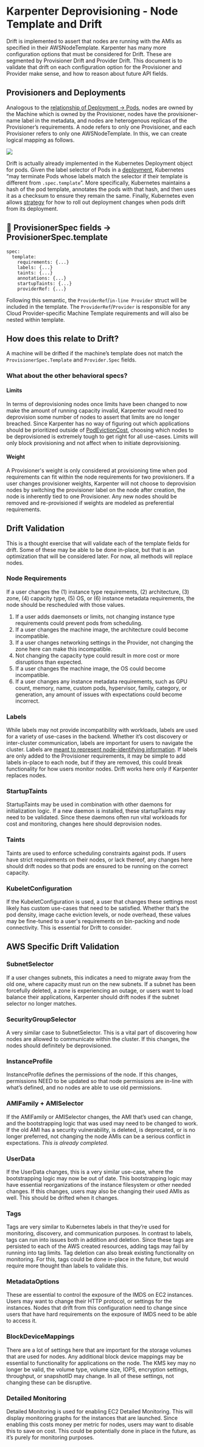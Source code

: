 # Karpenter Deprovisioning - Node Template and Drift

Drift is implemented to assert that nodes are running with the AMIs as specified in their AWSNodeTemplate. Karpenter has many more configuration options that must be considered for Drift. These are segmented by Provisioner Drift and Provider Drift. This document is to validate that drift on each configuration option for the Provisioner and Provider make sense, and how to reason about future API fields.

## Provisioners and Deployments

Analogous to the [relationship of Deployment -> Pods](https://kubernetes.io/docs/concepts/workloads/controllers/deployment/#pod-template), nodes are owned by the Machine which is owned by the Provisioner, nodes have the provisioner-name label in the metadata, and nodes are heterogenous replicas of the Provisioner’s requirements. A node refers to only one Provisioner, and each Provisioner refers to only one AWSNodeTemplate. In this, we can create logical mapping as follows.

![](images/provisioner-node-relationship.png)

Drift is actually already implemented in the Kubernetes Deployment object for pods. Given the label selector of Pods in a [deployment](https://kubernetes.io/docs/concepts/workloads/controllers/deployment/#selector), Kubernetes “may terminate Pods whose labels match the selector if their template is different from `.spec.template`”. More specifically, Kubernetes maintains a hash of the pod template, annotates the pods with that hash, and then uses it as a checksum to ensure they remain the same. Finally, Kubernetes even allows [strategy](https://kubernetes.io/docs/concepts/workloads/controllers/deployment/#strategy) for how to roll out deployment changes when pods drift from its deployment.

## 🔑 ProvisionerSpec fields → ProvisionerSpec.template

```
spec:
  template:
    requirements: {...}
    labels: {...}
    taints: {...}
    annotations: {...}
    startupTaints: {...}
    providerRef: {...}
```

Following this semantic, the `ProviderRef`/`in-line Provider` struct will be included in the template. The `ProviderRef`/`Provider` is responsible for any Cloud Provider-specific Machine Template requirements and will also be nested within template.

## How does this relate to Drift?

A machine will be drifted if the machine’s template does not match the `ProvisionerSpec.Template` and `Provider.Spec` fields.

### What about the other behavioral specs?

#### Limits

In terms of deprovisioning nodes once limits have been changed to now make the amount of running capacity invalid, Karpenter would need to deprovision some number of nodes to assert that limits are no longer breached. Since Karpenter has no way of figuring out which applications should be prioritized outside of [PodEvictionCost](https://github.com/aws/karpenter-core/blob/main/pkg/controllers/deprovisioning/helpers.go#L125), choosing which nodes to be deprovisioned is extremely tough to get right for all use-cases. Limits will only block provisioning and not affect when to initiate deprovisioning.

#### Weight

A Provisioner's weight is only considered at provisioning time when pod requirements can fit within the node requirements for two provisioners. If a user changes provisioner weights, Karpenter will not choose to deprovision nodes by switching the provisioner label on the node after creation, the node is inherently tied to one Provisioner. Any new nodes should be removed and re-provisioned if weights are modeled as preferential requirements.

## Drift Validation

This is a thought exercise that will validate each of the template fields for drift. Some of these may be able to be done in-place, but that is an optimization that will be considered later. For now, all methods will replace nodes.

### Node Requirements

If a user changes the (1) instance type requirements, (2) architecture, (3) zone, (4) capacity type, (5) OS, or (6) instance metadata requirements, the node should be rescheduled with those values.

1. If a user adds daemonsets or limits, not changing instance type requirements could prevent pods from scheduling.
2. If a user changes the machine image, the architecture could become incompatible.
3. If a user changes networking settings in the Provider, not changing the zone here can make this incompatible.
4. Not changing the capacity type could result in more cost or more disruptions than expected.
5. If a user changes the machine image, the OS could become incompatible.
6. If a user changes any instance metadata requirements, such as GPU count, memory, name, custom pods, hypervisor, family, category, or generation, any amount of issues with expectations could become incorrect.

### Labels

While labels may not provide incompatibility with workloads, labels are used for a variety of use-cases in the backend. Whether it’s cost discovery or inter-cluster communication, labels are important for users to navigate the cluster. Labels are [meant to represent node-identifying information](https://kubernetes.io/docs/concepts/overview/working-with-objects/labels/). If labels are only added to the Provisioner requirements, it may be simple to add labels in-place to each node, but if they are removed, this could break functionality for how users monitor nodes. Drift works here only if Karpenter replaces nodes.

### StartupTaints

StartupTaints may be used in combination with other daemons for initialization logic. If a new daemon is installed, these startupTaints may need to be validated. Since these daemons often run vital workloads for cost and monitoring, changes here should deprovision nodes.

### Taints

Taints are used to enforce scheduling constraints against pods. If users have strict requirements on their nodes, or lack thereof, any changes here should drift nodes so that pods are ensured to be running on the correct capacity.

### KubeletConfiguration

If the KubeletConfiguration is used, a user that changes these settings most likely has custom use-cases that need to be satisfied. Whether that’s the pod density, image cache eviction levels, or node overhead, these values may be fine-tuned to a user's requirements on bin-packing and node connectivity. This is essential for Drift to consider.

## AWS Specific Drift Validation

### SubnetSelector

If a user changes subnets, this indicates a need to migrate away from the old one, where capacity must run on the new subnets. If a subnet has been forcefully deleted, a zone is experiencing an outage, or users want to load balance their applications, Karpenter should drift nodes if the subnet selector no longer matches.

### SecurityGroupSelector

A very similar case to SubnetSelector. This is a vital part of discovering how nodes are allowed to communicate within the cluster. If this changes, the nodes should definitely be deprovisioned.

### InstanceProfile

InstanceProfile defines the permissions of the node. If this changes, permissions NEED to be updated so that node permissions are in-line with what’s defined, and no nodes are able to use old permissions.

### AMIFamily + AMISelector

If the AMIFamily or AMISelector changes, the AMI that’s used can change, and the bootstrapping logic that was used may need to be changed to work. If the old AMI has a security vulnerability, is deleted, is deprecated, or is no longer preferred, not changing the node AMIs can be a serious conflict in expectations. *This is already completed.*

### UserData

If the UserData changes, this is a very similar use-case, where the bootstrapping logic may now be out of date. This bootstrapping logic may have essential reorganizations of the instance filesystem or other needed changes. If this changes, users may also be changing their used AMIs as well. This should be drifted when it changes.

### Tags

Tags are very similar to Kubernetes labels in that they’re used for monitoring, discovery, and communication purposes. In contrast to labels, tags can run into issues both in addition and deletion. Since these tags are persisted to each of the AWS created resources, adding tags may fail by running into tag limits. Tag deletion can also break existing functionality on monitoring. For this, tags could be done in-place in the future, but would require more thought than labels to validate this.

### MetadataOptions

These are essential to control the exposure of the IMDS on EC2 instances. Users may want to change their HTTP protocol, or settings for the instances. Nodes that drift from this configuration need to change since users that have hard requirements on the exposure of IMDS need to be able to access it.

### BlockDeviceMappings

There are a lot of settings here that are important for the storage volumes that are used for nodes.  Any additional block device mappings may be essential to functionality for applications on the node. The KMS key may no longer be valid, the volume type, volume size, IOPS, encryption settings, throughput, or snapshotID may change. In all of these settings, not changing these can be disruptive.

### Detailed Monitoring

Detailed Monitoring is used for enabling EC2 Detailed Monitoring. This will display monitoring graphs for the instances that are launched. Since enabling this costs money per metric for nodes, users may want to disable this to save on cost. This could be potentially done in place in the future, as it’s purely for monitoring purposes.

